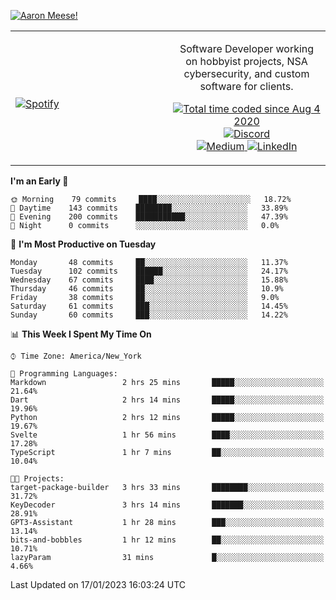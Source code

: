 [![Aaron Meese!](https://user-images.githubusercontent.com/17814535/88975338-a2aabf00-d27f-11ea-963f-8a19608716b4.png)](https://github.com/ajmeese7/readme-ascii "README ASCII")

<!-- Modified from project here: https://github.com/novatorem/novatorem -->
<table width="100%">
  <tr>
  <td width="50%">

&nbsp; <br> [![Spotify](https://ajmeese7.vercel.app/api/spotify)](https://open.spotify.com/user/ajmeese)

  </td>
  <td width="50%">
    <p align="center">
    Software Developer working on hobbyist projects, NSA cybersecurity, and custom software for clients.
    </p>
    <p align="center">
      <a href="https://wakatime.com/@f726891d-3b02-46cd-9b60-e8c59f9e2b14">
        <img src="https://wakatime.com/badge/user/f726891d-3b02-46cd-9b60-e8c59f9e2b14.svg" alt="Total time coded since Aug 4 2020" title="WakaTime" />
      </a>
      <a href="http://link.aaronmeese.com/discord">
        <img src="https://img.shields.io/badge/discord-ajmeese7%234835-369?style=flat-square&logo=discord&logoColor=white&color=purple" alt="Discord" title="Discord">
      </a>
      <br />
      <a href="https://link.aaronmeese.com/medium">
        <img src="https://img.shields.io/badge/medium-ajmeese7-1DB954?style=flat-square&logo=medium&logoColor=white" alt="Medium" title="Medium">
      </a>
      <a href="https://link.aaronmeese.com/linkedin">
        <img src="https://img.shields.io/badge/linkedIn-aaronmeese-1DB954?style=flat-square&logo=linkedin&logoColor=white&color=blue" alt="LinkedIn" title="LinkedIn">
      </a>
    </p>
  </td>

</table>

[//]: <> (The `&nbsp;` is to have Aphelion take up more space)

<!--START_SECTION:waka-->
**I'm an Early 🐤** 

```text
🌞 Morning    79 commits     ████░░░░░░░░░░░░░░░░░░░░░   18.72% 
🌆 Daytime    143 commits    ████████░░░░░░░░░░░░░░░░░   33.89% 
🌃 Evening    200 commits    ███████████░░░░░░░░░░░░░░   47.39% 
🌙 Night      0 commits      ░░░░░░░░░░░░░░░░░░░░░░░░░   0.0%

```
📅 **I'm Most Productive on Tuesday** 

```text
Monday       48 commits     ██░░░░░░░░░░░░░░░░░░░░░░░   11.37% 
Tuesday      102 commits    ██████░░░░░░░░░░░░░░░░░░░   24.17% 
Wednesday    67 commits     ████░░░░░░░░░░░░░░░░░░░░░   15.88% 
Thursday     46 commits     ██░░░░░░░░░░░░░░░░░░░░░░░   10.9% 
Friday       38 commits     ██░░░░░░░░░░░░░░░░░░░░░░░   9.0% 
Saturday     61 commits     ███░░░░░░░░░░░░░░░░░░░░░░   14.45% 
Sunday       60 commits     ███░░░░░░░░░░░░░░░░░░░░░░   14.22%

```


📊 **This Week I Spent My Time On** 

```text
⌚︎ Time Zone: America/New_York

💬 Programming Languages: 
Markdown                 2 hrs 25 mins       █████░░░░░░░░░░░░░░░░░░░░   21.64% 
Dart                     2 hrs 14 mins       █████░░░░░░░░░░░░░░░░░░░░   19.96% 
Python                   2 hrs 12 mins       █████░░░░░░░░░░░░░░░░░░░░   19.67% 
Svelte                   1 hr 56 mins        ████░░░░░░░░░░░░░░░░░░░░░   17.28% 
TypeScript               1 hr 7 mins         ██░░░░░░░░░░░░░░░░░░░░░░░   10.04%

🐱‍💻 Projects: 
target-package-builder   3 hrs 33 mins       ████████░░░░░░░░░░░░░░░░░   31.72% 
KeyDecoder               3 hrs 14 mins       ███████░░░░░░░░░░░░░░░░░░   28.91% 
GPT3-Assistant           1 hr 28 mins        ███░░░░░░░░░░░░░░░░░░░░░░   13.14% 
bits-and-bobbles         1 hr 12 mins        ██░░░░░░░░░░░░░░░░░░░░░░░   10.71% 
lazyParam                31 mins             █░░░░░░░░░░░░░░░░░░░░░░░░   4.66%

```


 Last Updated on 17/01/2023 16:03:24 UTC
<!--END_SECTION:waka-->
